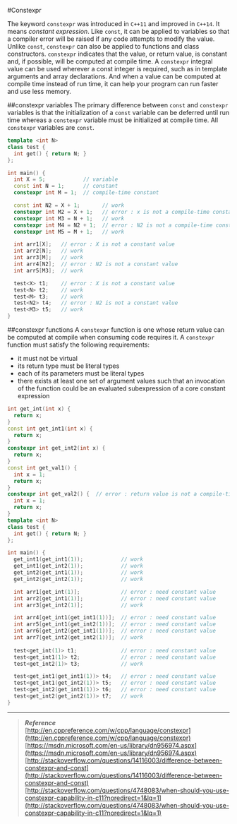 #Constexpr

The keyword `constexpr` was introduced in `C++11` and improved in `C++14`. It means *constant expression*. Like `const`, it can be applied to variables so that a compiler error will be raised if any code attempts to modify the value. Unlike `const`, `constexpr` can also be applied to functions and class constructors. `constexpr` indicates that the value, or return value, is constant and, if possible, will be computed at compile time. A `constexpr` integral value can be used wherever a const integer is required, such as in template arguments and array declarations. And when a value can be computed at compile time instead of run time, it can help your program can run faster and use less memory.<br>

##constexpr variables
The primary difference between `const` and `constexpr` variables is that the initialization of a `const` variable can be deferred until run time whereas a `constexpr` variable must be initialized at compile time. All `constexpr` variables are `const`.
```c++
template <int N>
class test {
  int get() { return N; }
};

int main() {
  int X = 5;            // variable
  const int N = 1;      // constant
  constexpr int M = 1;  // compile-time constant

  const int N2 = X + 1;       // work
  constexpr int M2 = X + 1;   // error : x is not a compile-time constant
  constexpr int M3 = N + 1;   // work
  constexpr int M4 = N2 + 1;  // error : N2 is not a compile-time constant
  constexpr int M5 = M + 1;   // work

  int arr1[X];   // error : X is not a constant value
  int arr2[N];   // work
  int arr3[M];   // work
  int arr4[N2];  // error : N2 is not a constant value
  int arr5[M3];  // work

  test<X> t1;    // error : X is not a constant value
  test<N> t2;    // work
  test<M> t3;    // work
  test<N2> t4;   // error : N2 is not a constant value
  test<M3> t5;   // work
}
```

##constexpr functions
A `constexpr` function is one whose return value can be computed at compile when consuming code requires it. A `constexpr` function must satisfy the following requirements:
* it must not be virtual
* its return type must be literal types
* each of its parameters must be literal types
* there exists at least one set of argument values such that an invocation of the function could be an evaluated subexpression of a core constant expression

```c++
int get_int(int x) {
  return x;
}
const int get_int1(int x) {      
  return x;
}
constexpr int get_int2(int x) { 
  return x;
}
const int get_val1() {
  int x = 1;
  return x;
}
constexpr int get_val2() {  // error : return value is not a compile-time constant
  int x = 1;
  return x;
}
template <int N>
class test {
  int get() { return N; }
};

int main() {
  get_int1(get_int1(1));            // work
  get_int1(get_int2(1));            // work
  get_int2(get_int1(1));            // work
  get_int2(get_int2(1));            // work

  int arr1[get_int(1)];             // error : need constant value
  int arr2[get_int1(1)];            // error : need constant value
  int arr3[get_int2(1)];            // work

  int arr4[get_int1(get_int1(1))];  // error : need constant value
  int arr5[get_int1(get_int2(1))];  // error : need constant value
  int arr6[get_int2(get_int1(1))];  // error : need constant value
  int arr7[get_int2(get_int2(1))];  // work
  
  test<get_int(1)> t1;              // error : need constant value
  test<get_int1(1)> t2;             // error : need constant value
  test<get_int2(1)> t3;             // work

  test<get_int1(get_int1(1))> t4;   // error : need constant value
  test<get_int1(get_int2(1))> t5;   // error : need constant value
  test<get_int2(get_int1(1))> t6;   // error : need constant value
  test<get_int2(get_int2(1))> t7;   // work
}

```

***
>***Reference***<br>
[http://en.cppreference.com/w/cpp/language/constexpr](http://en.cppreference.com/w/cpp/language/constexpr)<br>
[https://msdn.microsoft.com/en-us/library/dn956974.aspx](https://msdn.microsoft.com/en-us/library/dn956974.aspx)<br>
[http://stackoverflow.com/questions/14116003/difference-between-constexpr-and-const](http://stackoverflow.com/questions/14116003/difference-between-constexpr-and-const)<br>
[http://stackoverflow.com/questions/4748083/when-should-you-use-constexpr-capability-in-c11?noredirect=1&lq=1](http://stackoverflow.com/questions/4748083/when-should-you-use-constexpr-capability-in-c11?noredirect=1&lq=1)
